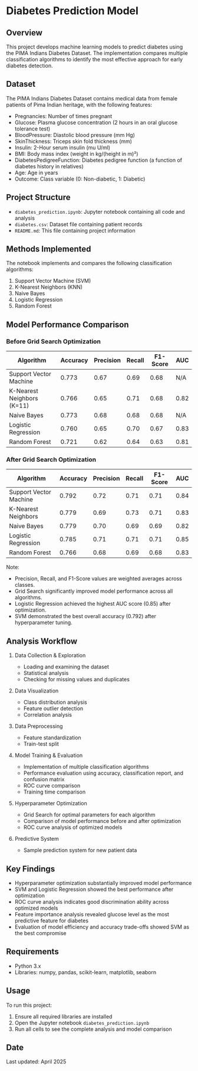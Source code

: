 # Diabetes Prediction Model

## Overview
This project develops machine learning models to predict diabetes using the PIMA Indians Diabetes Dataset. The implementation compares multiple classification algorithms to identify the most effective approach for early diabetes detection.

## Dataset
The PIMA Indians Diabetes Dataset contains medical data from female patients of Pima Indian heritage, with the following features:
- Pregnancies: Number of times pregnant
- Glucose: Plasma glucose concentration (2 hours in an oral glucose tolerance test)
- BloodPressure: Diastolic blood pressure (mm Hg)
- SkinThickness: Triceps skin fold thickness (mm)
- Insulin: 2-Hour serum insulin (mu U/ml)
- BMI: Body mass index (weight in kg/(height in m)²)
- DiabetesPedigreeFunction: Diabetes pedigree function (a function of diabetes history in relatives)
- Age: Age in years
- Outcome: Class variable (0: Non-diabetic, 1: Diabetic)

## Project Structure
- `diabetes_prediction.ipynb`: Jupyter notebook containing all code and analysis
- `diabetes.csv`: Dataset file containing patient records
- `README.md`: This file containing project information

## Methods Implemented
The notebook implements and compares the following classification algorithms:
1. Support Vector Machine (SVM)
2. K-Nearest Neighbors (KNN)
3. Naive Bayes
4. Logistic Regression
5. Random Forest

## Model Performance Comparison

### Before Grid Search Optimization

| Algorithm           | Accuracy | Precision | Recall | F1-Score | AUC  |
|---------------------|----------|-----------|--------|----------|------|
| Support Vector Machine | 0.773   | 0.67      | 0.69   | 0.68     | N/A  |
| K-Nearest Neighbors (K=11) | 0.766   | 0.65      | 0.71   | 0.68     | 0.82 |
| Naive Bayes         | 0.773   | 0.68      | 0.68   | 0.68     | N/A  |
| Logistic Regression | 0.760   | 0.65      | 0.70   | 0.67     | 0.83 |
| Random Forest       | 0.721   | 0.62      | 0.64   | 0.63     | 0.81 |

### After Grid Search Optimization

| Algorithm           | Accuracy | Precision | Recall | F1-Score | AUC  |
|---------------------|----------|-----------|--------|----------|------|
| Support Vector Machine | 0.792   | 0.72      | 0.71   | 0.71     | 0.84 |
| K-Nearest Neighbors | 0.779   | 0.69      | 0.73   | 0.71     | 0.83 |
| Naive Bayes         | 0.779   | 0.70      | 0.69   | 0.69     | 0.82 |
| Logistic Regression | 0.785   | 0.71      | 0.71   | 0.71     | 0.85 |
| Random Forest       | 0.766   | 0.68      | 0.69   | 0.68     | 0.83 |

Note: 
- Precision, Recall, and F1-Score values are weighted averages across classes.
- Grid Search significantly improved model performance across all algorithms.
- Logistic Regression achieved the highest AUC score (0.85) after optimization.
- SVM demonstrated the best overall accuracy (0.792) after hyperparameter tuning.

## Analysis Workflow
1. Data Collection & Exploration
   - Loading and examining the dataset
   - Statistical analysis
   - Checking for missing values and duplicates

2. Data Visualization
   - Class distribution analysis
   - Feature outlier detection
   - Correlation analysis

3. Data Preprocessing
   - Feature standardization
   - Train-test split

4. Model Training & Evaluation
   - Implementation of multiple classification algorithms
   - Performance evaluation using accuracy, classification report, and confusion matrix
   - ROC curve comparison
   - Training time comparison

5. Hyperparameter Optimization
   - Grid Search for optimal parameters for each algorithm
   - Comparison of model performance before and after optimization
   - ROC curve analysis of optimized models

6. Predictive System
   - Sample prediction system for new patient data

## Key Findings
- Hyperparameter optimization substantially improved model performance
- SVM and Logistic Regression showed the best performance after optimization
- ROC curve analysis indicates good discrimination ability across optimized models
- Feature importance analysis revealed glucose level as the most predictive feature for diabetes
- Evaluation of model efficiency and accuracy trade-offs showed SVM as the best compromise

## Requirements
- Python 3.x
- Libraries: numpy, pandas, scikit-learn, matplotlib, seaborn

## Usage
To run this project:
1. Ensure all required libraries are installed
2. Open the Jupyter notebook `diabetes_prediction.ipynb`
3. Run all cells to see the complete analysis and model comparison

## Date
Last updated: April 2025